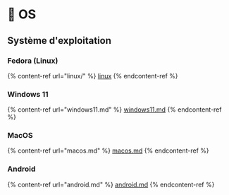 # 💾 OS

## Système d'exploitation

### Fedora (Linux)

{% content-ref url="linux/" %}
[linux](linux/)
{% endcontent-ref %}

### Windows 11

{% content-ref url="windows11.md" %}
[windows11.md](windows11.md)
{% endcontent-ref %}

### MacOS

{% content-ref url="macos.md" %}
[macos.md](macos.md)
{% endcontent-ref %}

### Android

{% content-ref url="android.md" %}
[android.md](android.md)
{% endcontent-ref %}
